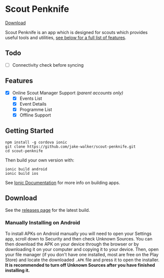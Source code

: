 # Scout Penknife

[Download](#download)

Scout Penknife is an app which is designed for scouts which provides useful tools and utilities, [see below for a full list of features](#features).

## Todo

- [ ] Connectivity check before syncing

## Features

- [x] Online Scout Manager Support *(parent accounts only)*
  - [x] Events List
  - [x] Event Details
  - [x] Programme List
  - [x] Offline Support

## Getting Started

```
npm install -g cordova ionic
git clone https://github.com/jake-walker/scout-penknife.git
cd scout-penknife
```

Then build your own version with:

```
ionic build android
ionic build ios
```

See [Ionic Documentation](http://ionicframework.com/docs/v3/guide/publishing.html) for more info on building apps.

## Download

See the [releases page](https://github.com/jake-walker/scout-penknife/releases/) for the latest build.

### Manually Installing on Android

To install APKs on Android manually you will need to open your Settings app, scroll down to Security and then check Unknown Sources. You can then download the APK on your device through the browser or by downloading it on your computer and copying it to your device. Then, open your file manager (if you don't have one installed, most are free on the Play Store) and locate the downloaded `.APK` file and press it to open the installer. **It is recommended to turn off Unknown Sources after you have finished installing it.**
